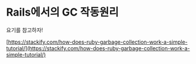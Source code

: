 # Rails에서의 GC 작동원리

요기를 참고하자!

[https://stackify.com/how-does-ruby-garbage-collection-work-a-simple-tutorial/](https://stackify.com/how-does-ruby-garbage-collection-work-a-simple-tutorial/)

